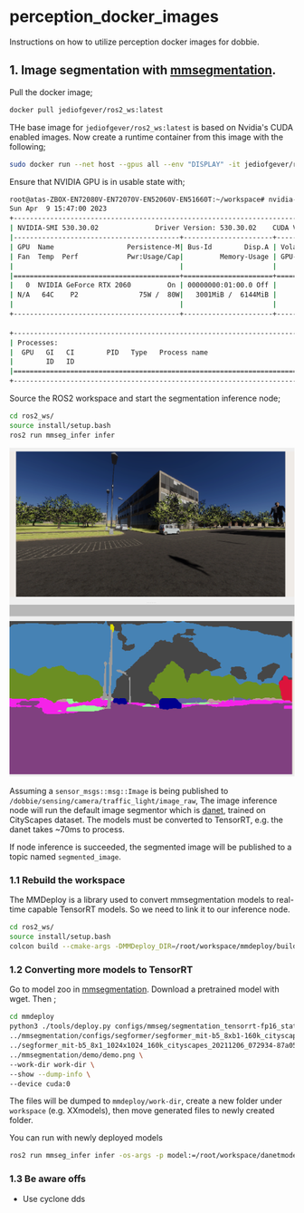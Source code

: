 # perception_docker_images

Instructions on how to utilize perception docker images for dobbie. 

## 1. Image segmentation with [mmsegmentation](https://github.com/open-mmlab/mmsegmentation). 


Pull the docker image; 

```bash
docker pull jediofgever/ros2_ws:latest
```

THe base image for `jediofgever/ros2_ws:latest` is based on Nvidia's CUDA enabled images. Now create a runtime container from this image with the following;

```bash
sudo docker run --net host --gpus all --env "DISPLAY" -it jediofgever/ros2_ws:latest
```

Ensure that NVIDIA GPU is in usable state with;

```bash
root@atas-ZBOX-EN72080V-EN72070V-EN52060V-EN51660T:~/workspace# nvidia-smi 
Sun Apr  9 15:47:00 2023       
+---------------------------------------------------------------------------------------+
| NVIDIA-SMI 530.30.02              Driver Version: 530.30.02    CUDA Version: 12.1     |
|-----------------------------------------+----------------------+----------------------+
| GPU  Name                  Persistence-M| Bus-Id        Disp.A | Volatile Uncorr. ECC |
| Fan  Temp  Perf            Pwr:Usage/Cap|         Memory-Usage | GPU-Util  Compute M. |
|                                         |                      |               MIG M. |
|=========================================+======================+======================|
|   0  NVIDIA GeForce RTX 2060         On | 00000000:01:00.0 Off |                  N/A |
| N/A   64C    P2               75W /  80W|   3001MiB /  6144MiB |     72%      Default |
|                                         |                      |                  N/A |
+-----------------------------------------+----------------------+----------------------+
                                                                                         
+---------------------------------------------------------------------------------------+
| Processes:                                                                            |
|  GPU   GI   CI        PID   Type   Process name                            GPU Memory |
|        ID   ID                                                             Usage      |
|=======================================================================================|
+---------------------------------------------------------------------------------------+
```

Source the ROS2 workspace and start the segmentation inference node; 

```bash
cd ros2_ws/ 
source install/setup.bash
ros2 run mmseg_infer infer
```

![](./img/seg.png)

Assuming a `sensor_msgs::msg::Image` is being published to `/dobbie/sensing/camera/traffic_light/image_raw`, The image inference node will run the default image segmentor which is [danet](https://github.com/open-mmlab/mmsegmentation/tree/main/configs/danet), trained on CityScapes dataset. The models must be converted to TensorRT, e.g. the danet takes ~70ms to process. 

If node inference is succeeded, the segmented image will be published to a topic named `segmented_image`.

### 1.1 Rebuild the workspace

The MMDeploy is a library used to convert mmsegmentation models to real-time capable TensorRT models. So we need to link it to our inference node. 

```bash
cd ros2_ws/ 
source install/setup.bash
colcon build --cmake-args -DMMDeploy_DIR=/root/workspace/mmdeploy/build/install/lib/cmake/MMDeploy
```

### 1.2 Converting more models to TensorRT

Go to model zoo in [mmsegmentation](https://github.com/open-mmlab/mmsegmentation). Download a pretrained model with wget. Then ;

```bash
cd mmdeploy
python3 ./tools/deploy.py configs/mmseg/segmentation_tensorrt-fp16_static-1024x1024.py \
../mmsegmentation/configs/segformer/segformer_mit-b5_8xb1-160k_cityscapes-1024x1024.py \
../segformer_mit-b5_8x1_1024x1024_160k_cityscapes_20211206_072934-87a052ec.pth \
../mmsegmentation/demo/demo.png \
--work-dir work-dir \
--show --dump-info \
--device cuda:0
```

The files will be dumped to `mmdeploy/work-dir`, create a new folder under `workspace` (e.g. XXmodels), then move generated files to newly created folder. 

You can run with newly deployed models 

```bash
ros2 run mmseg_infer infer -os-args -p model:=/root/workspace/danetmodels/ -p device:=cuda -p pallete:=cityscapes
```

### 1.3 Be aware offs
* Use cyclone dds
